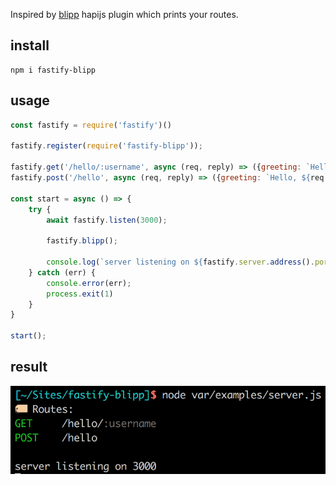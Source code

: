 Inspired by [blipp](https://github.com/danielb2/blipp) hapijs plugin which prints your routes.

## install
```
npm i fastify-blipp
```

## usage
```javascript
const fastify = require('fastify')()

fastify.register(require('fastify-blipp'));

fastify.get('/hello/:username', async (req, reply) => ({greeting: `Hello, ${req.params.username}`}));
fastify.post('/hello', async (req, reply) => ({greeting: `Hello, ${req.body.username}`}));

const start = async () => {
    try {
        await fastify.listen(3000);

        fastify.blipp();

        console.log(`server listening on ${fastify.server.address().port}`);
    } catch (err) {
        console.error(err);
        process.exit(1)
    }
}

start();
```

## result

![image](var/images/output_example.png)

